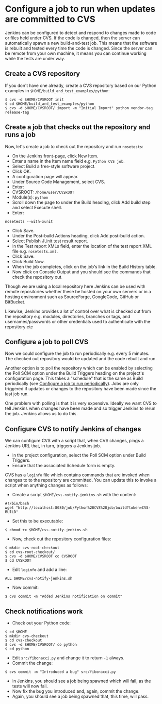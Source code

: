 Configure a job to run when updates are committed to CVS
========================================================

Jenkins can be configured to detect and respond to changes made to code or files held under CVS. If the code is changed, then the server can automatically spawn a new build-and-test job. This means that the software is rebuilt and tested every time the code is changed. Since the server can be remote from your own machine, it means you can continue working while the tests are under way.

Create a CVS repository
-----------------------

If you don't have one already, create a CVS repository based on our Python examples in `$HOME/build_and_test_examples/python`:

```
$ cvs -d $HOME/CVSROOT init
$ cd $HOME/build_and_test_examples/python
$ cvs -d $HOME/CVSROOT/ import -m "Initial Import" python vendor-tag release-tag
```

Create a job that checks out the repository and runs a job
----------------------------------------------------------

Now, let's create a job to check out the repository and run `nosetests`:

* On the Jenkins front-page, click New Item.
* Enter a name in the Item name field e.g. `Python CVS job`.
* Select Build a free-style software project.
* Click OK.
* A configuration page will appear.
* Under Source Code Management, select CVS.
* Enter:
 * CVSROOT: `/home/user/CVSROOT`
 * Module(s): `python`
* Scroll down the page to under the Build heading, click Add build step and select Execute shell.
* Enter:

```
nosetests --with-xunit
```

* Click Save.
* Under the Post-build Actions heading, click Add post-build action.
* Select Publish JUnit test result report.
* In the Test report XMLs field, enter the location of the test report XML file e.g. `nosetests.xml`.
* Click Save.
* Click Build Now.
* When the job completes, click on the job's link in the Build History table.
* Now click on Console Output and you should see the commands that check the repository out.

Though we are using a local repository here Jenkins can be used with remote repositories whether these be hosted on your own servers or in a hosting environment such as SourceForge, GoogleCode, GitHub or BitBucket. 

Likewise, Jenkins provides a lot of control over what is checked out from the repository e.g. modules, directories, branches or tags, and usernames/passwords or other credentials used to authenticate with the repository etc

Configure a job to poll CVS
---------------------------

Now we could configure the job to run periodically e.g. every 5 minutes. The checked out repository would be updated and the code rebuilt and run. 

Another option is to poll the repository which can be enabled by selecting the Poll SCM option under the Build Triggers heading on the project's configuration page. This takes a "schedule" that is the same as Build periodically (see [Configure a job to run periodically](./Periodic.md)). Jobs are only triggered if updates or changes to the repository have been made since the last job run.

One problem with polling is that it is very expensive. Ideally we want CVS to tell Jenkins when changes have been made and so trigger Jenkins to rerun the job. Jenkins allows us to do this.

Configure CVS to notify Jenkins of changes
------------------------------------------

We can configure CVS with a script that, when CVS changes, pings a Jenkins URL that, in turn, triggers a Jenkins job.

* In the project configuration, select the Poll SCM option under Build Triggers. 
* Ensure that the associated Schedule form is empty.

CVS has a `loginfo` file which contains commands that are invoked when changes to to the repository are committed. You can update this to invoke a script when anything changes as follows:

* Create a script `$HOME/cvs-notify-jenkins.sh` with the content:

```
#!/bin/bash
wget "http://localhost:8080/job/Python%20CVS%20job/build?token=CVS-BUILD"
```

* Set this to be executable:

```
$ chmod +x $HOME/cvs-notify-jenkins.sh
```

* Now, check out the repository configuration files:

```
$ mkdir cvs-root-checkout
$ cd cvs-root-checkout/
$ cvs -d $HOME/CVSROOT co CVSROOT
$ cd CVSROOT
```

* Edit `loginfo` and add a line:

```
ALL $HOME/cvs-notify-jenkins.sh
```

* Now commit:

```
$ cvs commit -m "Added Jenkins notification on commit"
```

Check notifications work
------------------------

* Check out your Python code:

```
$ cd $HOME
$ mkdir cvs-checkout
$ cd cvs-checkout
$ cvs -d $HOME/CVSROOT/ co python
$ cd python
```

* Edit `src/fibonacci.py` and change it to return `-1` always.
* Commit the change:

```
$ cvs commit -m "Introduced a bug" src/fibonacci.py
```

* In Jenkins, you should see a job being spawned which will fail, as the tests will now fail.
* Now fix the bug you introduced and, again, commit the change.
* Again, you should see a job being spawned that, this time, will pass.
